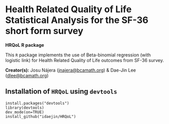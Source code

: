 # Health Related Quality of Life Statistical Analysis for the SF-36 short form survey

**HRQoL R package**

This `R` package implements the use of Beta-binomial regression (with logistic link) for Health Related Quality of Life outcomes from SF-36 survey.


**Creator(s):** Josu Nájera (<jnajera@bcamath.org>) & Dae-Jin Lee (<dlee@bcamath.org>)


## Installation of  `HRQoL` using `devtools`

```
install.packages("devtools")
library(devtools)
dev_mode(on=TRUE)
install_github("idaejin/HRQoL")
```
